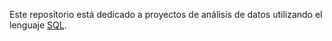 Este repositorio está dedicado a proyectos de análisis de datos utilizando el lenguaje [SQL](https://www.w3schools.com/sql/default.asp).
